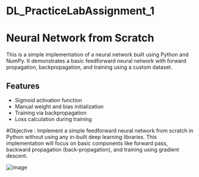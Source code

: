 # DL_PracticeLabAssignment_1

# Neural Network from Scratch

This is a simple implementation of a neural network built using Python and NumPy. It demonstrates a basic feedforward neural network with forward propagation, backpropagation, and training using a custom dataset.

## Features
- Sigmoid activation function
- Manual weight and bias initialization
- Training via backpropagation
- Loss calculation during training

#Objective : Implement a simple feedforward neural network from scratch in Python without using any in-built deep learning libraries. This implementation will focus on basic components like forward pass, backward propagation (back-propagation), and training using gradient descent.

![image](https://github.com/user-attachments/assets/38391b7e-f13e-4b41-bdc5-2ac0ed0e594f)

